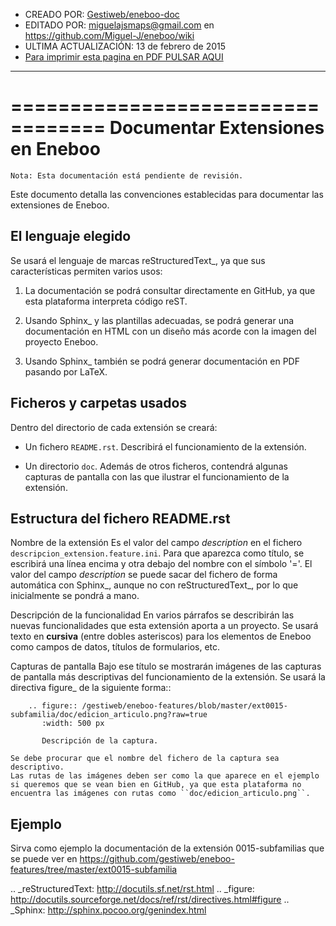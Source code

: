 * CREADO POR: [Gestiweb/eneboo-doc](https://github.com/gestiweb/eneboo-doc/blob/master/features/README.rst)
* EDITADO POR: miguelajsmaps@gmail.com en https://github.com/Miguel-J/eneboo/wiki
* ULTIMA ACTUALIZACIÓN: 13 de febrero de 2015
* [Para imprimir esta pagina en PDF PULSAR AQUI](https://gitprint.com/Miguel-J/eneboo/wiki/Documentar-extensiones-en-Eneboo-(GESTIWEB))

----

==================================
Documentar Extensiones en Eneboo
==================================

    Nota: Esta documentación está pendiente de revisión.

Este documento detalla las convenciones establecidas para documentar las extensiones de Eneboo.

El lenguaje elegido
------------------------
Se usará el lenguaje de marcas reStructuredText_, ya que sus características permiten varios usos:

1. La documentación se podrá consultar directamente en GitHub, ya que esta plataforma interpreta código reST.

1. Usando Sphinx_ y las plantillas adecuadas, se podrá generar una documentación en HTML con un diseño más acorde con la imagen del proyecto Eneboo.

1. Usando Sphinx_ también se podrá generar documentación en PDF pasando por LaTeX.

Ficheros y carpetas usados
------------------------------

Dentro del directorio de cada extensión se creará:

- Un fichero ``README.rst``. Describirá el funcionamiento de la extensión.

- Un directorio ``doc``. Además de otros ficheros, contendrá algunas capturas de pantalla con las que ilustrar el funcionamiento de la extensión.


Estructura del fichero README.rst
---------------------------------------

Nombre de la extensión
    Es el valor del campo *description* en el fichero ``descripcion_extension.feature.ini``.
    Para que aparezca como título, se escribirá una línea encima y otra debajo del nombre con el símbolo '='.
            El valor del campo *description* se puede sacar del fichero de forma automática con Sphinx_, aunque no con reStructuredText_, por lo que inicialmente se pondrá a mano.

    
Descripción de la funcionalidad
    En varios párrafos se describirán las nuevas funcionalidades que
    esta extensión aporta a un proyecto. Se usará texto en **cursiva** (entre dobles
    asteriscos) para los elementos de Eneboo como campos de datos, títulos de
    formularios, etc.
    
Capturas de pantalla
    Bajo ese título se mostrarán imágenes de las capturas de pantalla más descriptivas
    del funcionamiento de la extensión. Se usará la directiva figure_ de la siguiente
    forma::
    
        .. figure:: /gestiweb/eneboo-features/blob/master/ext0015-subfamilia/doc/edicion_articulo.png?raw=true
           :width: 500 px
           
           Descripción de la captura.
           
    Se debe procurar que el nombre del fichero de la captura sea descriptivo.
    Las rutas de las imágenes deben ser como la que aparece en el ejemplo si queremos que se vean bien en GitHub, ya que esta plataforma no encuentra las imágenes con rutas como ``doc/edicion_articulo.png``.

Ejemplo
------------------------
    
Sirva como ejemplo la documentación de la extensión 0015-subfamilias que se puede ver en https://github.com/gestiweb/eneboo-features/tree/master/ext0015-subfamilia


.. _reStructuredText: http://docutils.sf.net/rst.html
.. _figure: http://docutils.sourceforge.net/docs/ref/rst/directives.html#figure
.. _Sphinx: http://sphinx.pocoo.org/genindex.html

